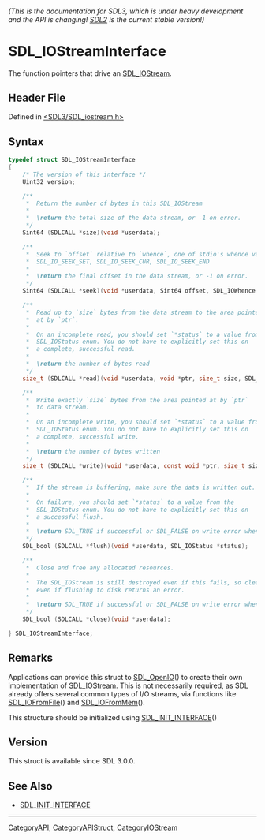 ###### (This is the documentation for SDL3, which is under heavy development and the API is changing! [SDL2](https://wiki.libsdl.org/SDL2/) is the current stable version!)
# SDL_IOStreamInterface

The function pointers that drive an [SDL_IOStream](SDL_IOStream).

## Header File

Defined in [<SDL3/SDL_iostream.h>](https://github.com/libsdl-org/SDL/blob/main/include/SDL3/SDL_iostream.h)

## Syntax

```c
typedef struct SDL_IOStreamInterface
{
    /* The version of this interface */
    Uint32 version;

    /**
     *  Return the number of bytes in this SDL_IOStream
     *
     *  \return the total size of the data stream, or -1 on error.
     */
    Sint64 (SDLCALL *size)(void *userdata);

    /**
     *  Seek to `offset` relative to `whence`, one of stdio's whence values:
     *  SDL_IO_SEEK_SET, SDL_IO_SEEK_CUR, SDL_IO_SEEK_END
     *
     *  \return the final offset in the data stream, or -1 on error.
     */
    Sint64 (SDLCALL *seek)(void *userdata, Sint64 offset, SDL_IOWhence whence);

    /**
     *  Read up to `size` bytes from the data stream to the area pointed
     *  at by `ptr`.
     *
     *  On an incomplete read, you should set `*status` to a value from the
     *  SDL_IOStatus enum. You do not have to explicitly set this on
     *  a complete, successful read.
     *
     *  \return the number of bytes read
     */
    size_t (SDLCALL *read)(void *userdata, void *ptr, size_t size, SDL_IOStatus *status);

    /**
     *  Write exactly `size` bytes from the area pointed at by `ptr`
     *  to data stream.
     *
     *  On an incomplete write, you should set `*status` to a value from the
     *  SDL_IOStatus enum. You do not have to explicitly set this on
     *  a complete, successful write.
     *
     *  \return the number of bytes written
     */
    size_t (SDLCALL *write)(void *userdata, const void *ptr, size_t size, SDL_IOStatus *status);

    /**
     *  If the stream is buffering, make sure the data is written out.
     *
     *  On failure, you should set `*status` to a value from the
     *  SDL_IOStatus enum. You do not have to explicitly set this on
     *  a successful flush.
     *
     *  \return SDL_TRUE if successful or SDL_FALSE on write error when flushing data.
     */
    SDL_bool (SDLCALL *flush)(void *userdata, SDL_IOStatus *status);

    /**
     *  Close and free any allocated resources.
     *
     *  The SDL_IOStream is still destroyed even if this fails, so clean up anything
     *  even if flushing to disk returns an error.
     *
     *  \return SDL_TRUE if successful or SDL_FALSE on write error when flushing data.
     */
    SDL_bool (SDLCALL *close)(void *userdata);

} SDL_IOStreamInterface;
```

## Remarks

Applications can provide this struct to [SDL_OpenIO](SDL_OpenIO)() to
create their own implementation of [SDL_IOStream](SDL_IOStream). This is
not necessarily required, as SDL already offers several common types of I/O
streams, via functions like [SDL_IOFromFile](SDL_IOFromFile)() and
[SDL_IOFromMem](SDL_IOFromMem)().

This structure should be initialized using
[SDL_INIT_INTERFACE](SDL_INIT_INTERFACE)()

## Version

This struct is available since SDL 3.0.0.

## See Also

- [SDL_INIT_INTERFACE](SDL_INIT_INTERFACE)

----
[CategoryAPI](CategoryAPI), [CategoryAPIStruct](CategoryAPIStruct), [CategoryIOStream](CategoryIOStream)

